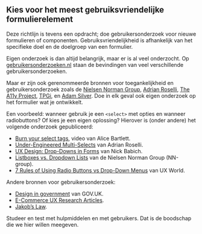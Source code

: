 ## Kies voor het meest gebruiksvriendelijke formulierelement

Deze richtlijn is tevens een opdracht; doe gebruikersonderzoek voor nieuwe formulieren of componenten. Gebruiksvriendelijkheid is afhankelijk van het specifieke doel en de doelgroep van een formulier.

Eigen onderzoek is dan altijd belangrijk, maar er is al veel onderzocht.
Op [gebruikersonderzoeken.nl](http://gebruikersonderzoeken.nl/) staan de bevindingen van veel verschillende gebruikersonderzoeken.

Maar er zijn ook gerenommeerde bronnen voor toegankelijkheid en gebruikersonderzoek zoals de [Nielsen Norman Group](https://www.nngroup.com/topic/accessibility/), [Adrian Roselli](https://adrianroselli.com/), [The A11y Project](https://www.a11yproject.com/), [TPGi](https://www.tpgi.com/), en [Adam Silver](https://adamsilver.io/blog/). Doe in elk geval ook eigen onderzoek op het formulier wat je ontwikkelt.

Een voorbeeld: wanneer gebruik je een `<select>` met opties en wanneer radiobuttons? Of kies je een eigen oplossing? Hierover is (onder andere) het volgende onderzoek gepubliceerd:

- [Burn your select tags](https://www.youtube.com/watch?v=CUkMCQR4TpY), video van Alice Bartlett.
- [Under-Engineered Multi-Selects](https://adrianroselli.com/2022/05/under-engineered-multi-selects.html) van Adrian Roselli.
- [UX Design: Drop-Downs in Forms](https://uxplanet.org/ux-design-drop-downs-in-forms-c6943ec30037) van Nick Babich.
- [Listboxes vs. Dropdown Lists](https://www.nngroup.com/articles/listbox-dropdown/) van de Nielsen Norman Group (NN-group).
- [7 Rules of Using Radio Buttons vs Drop-Down Menus](https://uxdworld.com/2018/05/06/7-rules-of-using-radio-buttons-vs-drop-down-menus/) van UX World.

Andere bronnen voor gebruikersonderzoek:

- [Design in government](https://designnotes.blog.gov.uk/) van GOV.UK.
- [E-Commerce UX Research Articles](https://baymard.com/blog).
- [Jakob’s Law](https://lawsofux.com/jakobs-law/).

Studeer en test met hulpmiddelen en met gebruikers. Dat is de boodschap die we hier willen meegeven.
